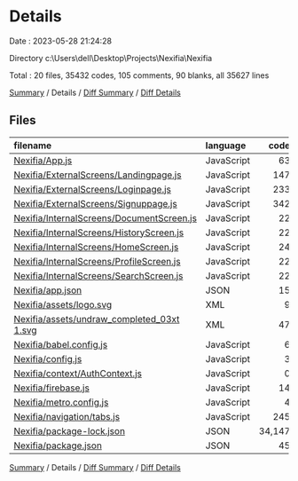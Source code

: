 # Details

Date : 2023-05-28 21:24:28

Directory c:\\Users\\dell\\Desktop\\Projects\\Nexifia\\Nexifia

Total : 20 files,  35432 codes, 105 comments, 90 blanks, all 35627 lines

[Summary](results.md) / Details / [Diff Summary](diff.md) / [Diff Details](diff-details.md)

## Files
| filename | language | code | comment | blank | total |
| :--- | :--- | ---: | ---: | ---: | ---: |
| [Nexifia/App.js](/Nexifia/App.js) | JavaScript | 63 | 13 | 11 | 87 |
| [Nexifia/ExternalScreens/Landingpage.js](/Nexifia/ExternalScreens/Landingpage.js) | JavaScript | 147 | 4 | 6 | 157 |
| [Nexifia/ExternalScreens/Loginpage.js](/Nexifia/ExternalScreens/Loginpage.js) | JavaScript | 233 | 25 | 13 | 271 |
| [Nexifia/ExternalScreens/Signuppage.js](/Nexifia/ExternalScreens/Signuppage.js) | JavaScript | 342 | 33 | 18 | 393 |
| [Nexifia/InternalScreens/DocumentScreen.js](/Nexifia/InternalScreens/DocumentScreen.js) | JavaScript | 22 | 1 | 4 | 27 |
| [Nexifia/InternalScreens/HistoryScreen.js](/Nexifia/InternalScreens/HistoryScreen.js) | JavaScript | 22 | 1 | 3 | 26 |
| [Nexifia/InternalScreens/HomeScreen.js](/Nexifia/InternalScreens/HomeScreen.js) | JavaScript | 24 | 2 | 4 | 30 |
| [Nexifia/InternalScreens/ProfileScreen.js](/Nexifia/InternalScreens/ProfileScreen.js) | JavaScript | 22 | 1 | 3 | 26 |
| [Nexifia/InternalScreens/SearchScreen.js](/Nexifia/InternalScreens/SearchScreen.js) | JavaScript | 22 | 1 | 3 | 26 |
| [Nexifia/app.json](/Nexifia/app.json) | JSON | 15 | 16 | 0 | 31 |
| [Nexifia/assets/logo.svg](/Nexifia/assets/logo.svg) | XML | 9 | 0 | 1 | 10 |
| [Nexifia/assets/undraw_completed_03xt 1.svg](/Nexifia/assets/undraw_completed_03xt%201.svg) | XML | 47 | 0 | 1 | 48 |
| [Nexifia/babel.config.js](/Nexifia/babel.config.js) | JavaScript | 6 | 0 | 1 | 7 |
| [Nexifia/config.js](/Nexifia/config.js) | JavaScript | 3 | 2 | 6 | 11 |
| [Nexifia/context/AuthContext.js](/Nexifia/context/AuthContext.js) | JavaScript | 0 | 0 | 2 | 2 |
| [Nexifia/firebase.js](/Nexifia/firebase.js) | JavaScript | 14 | 3 | 3 | 20 |
| [Nexifia/metro.config.js](/Nexifia/metro.config.js) | JavaScript | 4 | 1 | 2 | 7 |
| [Nexifia/navigation/tabs.js](/Nexifia/navigation/tabs.js) | JavaScript | 245 | 2 | 7 | 254 |
| [Nexifia/package-lock.json](/Nexifia/package-lock.json) | JSON | 34,147 | 0 | 1 | 34,148 |
| [Nexifia/package.json](/Nexifia/package.json) | JSON | 45 | 0 | 1 | 46 |

[Summary](results.md) / Details / [Diff Summary](diff.md) / [Diff Details](diff-details.md)
